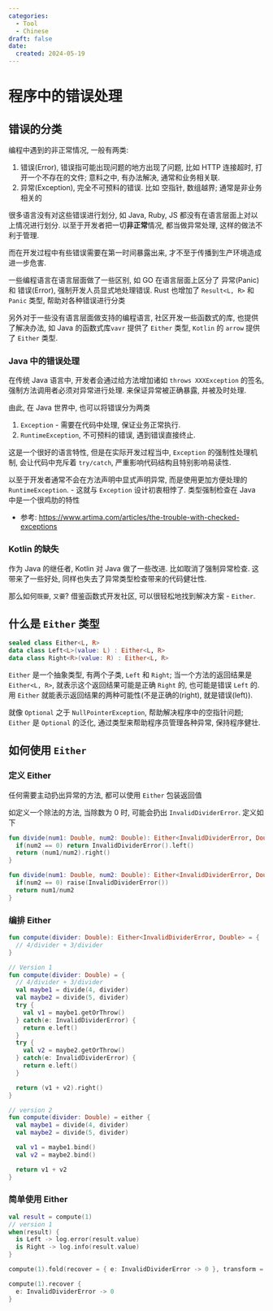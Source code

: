 ```yaml
---
categories:
  - Tool
  - Chinese
draft: false
date:
  created: 2024-05-19
---
```


# 程序中的错误处理


## 错误的分类

编程中遇到的非正常情况, 一般有两类:

1. 错误(Error), 错误指可能出现问题的地方出现了问题, 比如 HTTP 连接超时, 打开一个不存在的文件; 意料之中, 有办法解决, 通常和业务相关联.
2. 异常(Exception), 完全不可预料的错误. 比如 空指针, 数组越界; 通常是非业务相关的

很多语言没有对这些错误进行划分, 如 Java, Ruby, JS 都没有在语言层面上对以上情况进行划分. 以至于开发者把一切**非正常**情况, 都当做异常处理, 这样的做法不利于管理.

而在开发过程中有些错误需要在第一时间暴露出来, 才不至于传播到生产环境造成进一步危害.

一些编程语言在语言层面做了一些区别, 如 GO 在语言层面上区分了 异常(Panic) 和 错误(Error), 强制开发人员显式地处理错误. Rust 也增加了 `Result<L, R>` 和 `Panic` 类型, 帮助对各种错误进行分类

另外对于一些没有语言层面做支持的编程语言, 社区开发一些函数式的库, 也提供了解决办法, 如 Java 的函数式库`vavr` 提供了 `Either` 类型, `Kotlin` 的 `arrow` 提供了 `Either` 类型.

<!-- more -->

### Java 中的错误处理

在传统 Java 语言中, 开发者会通过给方法增加诸如 `throws XXXException` 的签名, 强制方法调用者必须对异常进行处理. 来保证异常被正确暴露, 并被及时处理.

由此, 在 Java 世界中, 也可以将错误分为两类

1. `Exception` - 需要在代码中处理, 保证业务正常执行.
2. `RuntimeException`, 不可预料的错误, 遇到错误直接终止.

这是一个很好的语言特性, 但是在实际开发过程当中, `Exception` 的强制性处理机制, 会让代码中充斥着 `try/catch`, 严重影响代码结构且特别影响易读性.

以至于开发者通常不会在方法声明中显式声明异常, 而是使用更加方便处理的 `RuntimeException`. - 这就与 `Exception` 设计初衷相悖了. 类型强制检查在 Java 中是一个很鸡肋的特性

* 参考: https://www.artima.com/articles/the-trouble-with-checked-exceptions

### Kotlin 的缺失

作为 Java 的继任者, Kotlin 对 Java 做了一些改进. 比如取消了强制异常检查. 这带来了一些好处, 同样也失去了异常类型检查带来的代码健壮性.

那么如何`既要`, `又要`?  借鉴函数式开发社区, 可以很轻松地找到解决方案 - `Either`.

## 什么是 `Either` 类型


```kotlin
sealed class Either<L, R>
data class Left<L>(value: L) : Either<L, R>
data class Right<R>(value: R) : Either<L, R>
```

`Either` 是一个抽象类型, 有两个子类, `Left` 和 `Right`; 当一个方法的返回结果是 `Either<L, R>`, 就表示这个返回结果可能是正确 `Right` 的, 也可能是错误 `Left` 的. 用 `Either` 就能表示返回结果的两种可能性(不是正确的(right), 就是错误(left)).

就像 `Optional` 之于 `NullPointerException`, 帮助解决程序中的空指针问题; `Either` 是 `Optional` 的泛化, 通过类型来帮助程序员管理各种异常, 保持程序健壮.

## 如何使用 `Either`

### 定义 Either

任何需要主动扔出异常的方法, 都可以使用 `Either` 包装返回值

如定义一个除法的方法, 当除数为 0 时, 可能会扔出 `InvalidDividerError`. 定义如下

```kotlin
fun divide(num1: Double, num2: Double): Either<InvalidDividerError, Double>  {
  if(num2 == 0) return InvalidDividerError().left()
  return (num1/num2).right()
}

fun divide(num1: Double, num2: Double): Either<InvalidDividerError, Double>  = either {
  if(num2 == 0) raise(InvalidDividerError())
  return num1/num2
}
```

### 编排 Either

```kotlin
fun compute(divider: Double): Either<InvalidDividerError, Double> = {
  // 4/divider + 3/divider
}
```

```kotlin
// Version 1
fun compute(divider: Double) = {
  // 4/divider + 3/divider
  val maybe1 = divide(4, divider)
  val maybe2 = divide(5, divider)
  try {
    val v1 = maybe1.getOrThrow()
  } catch(e: InvalidDividerError) {
    return e.left()
  }
  try {
    val v2 = maybe2.getOrThrow()
  } catch(e: InvalidDividerError) {
    return e.left()
  }

  return (v1 + v2).right()
}

// version 2
fun compute(divider: Double) = either {
  val maybe1 = divide(4, divider)
  val maybe2 = divide(5, divider)

  val v1 = maybe1.bind()
  val v2 = maybe2.bind()

  return v1 + v2
}
```

### 简单使用 Either

```kotlin
val result = compute(1)
// version 1
when(result) {
  is Left -> log.error(result.value)
  is Right -> log.info(result.value)
}

compute(1).fold(recover = { e: InvalidDividerError -> 0 }, transform = { result -> result })

compute(1).recover {
  e: InvalidDividerError -> 0
}
```
